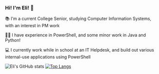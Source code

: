 ### Hi! I'm Eli! 👋

📚 I'm a current College Senior, studying Computer Information Systems, with an interest in PM work

👨‍💻 I have experience in PowerShell, and some minor work in Java and Python!

💻 I currently work while in school at an IT Helpdesk, and build out various internal-use applications using PowerShell

![Eli's GitHub stats](https://github-readme-stats.vercel.app/api?username=eliweitzman\&rank_icon=github) [![Top Langs](https://github-readme-stats.vercel.app/api/top-langs/?username=eliweitzman&layout=donut)](https://github.com/anuraghazra/github-readme-stats)


<!--
**eliweitzman/eliweitzman** is a ✨ _special_ ✨ repository because its `README.md` (this file) appears on your GitHub profile.

Here are some ideas to get you started:

- 🔭 I’m currently working on ...
- 🌱 I’m currently learning ...
- 👯 I’m looking to collaborate on ...
- 🤔 I’m looking for help with ...
- 💬 Ask me about ...
- 📫 How to reach me: ...
- 😄 Pronouns: ...
- ⚡ Fun fact: ...
-->
